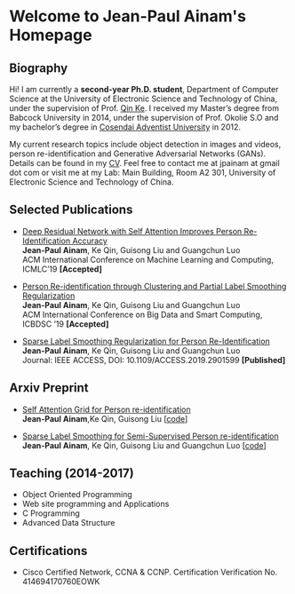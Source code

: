 # Welcome to Jean-Paul Ainam's Homepage

## Biography

Hi! I am currently a **second-year Ph.D. student**, Department of Computer Science at the University of Electronic Science and Technology of China, under the supervision of Prof. <a href="https://scholar.google.com/citations?user=YevGUDgAAAAJ&hl=en" target="_blank">Qin Ke</a>. I received my Master’s degree from Babcock University in 2014, under the supervision of Prof. Okolie S.O and my bachelor’s degree in <a href="https//:www.uacosendai-edu.net" target="_blank">Cosendai Adventist University</a> in 2012.

My current research topics include object detection in images and videos, person re-identification and Generative Adversarial Networks (GANs).
Details can be found in my <a target="_blank" href="https://1drv.ms/b/s!Avwfb9nLRWEykmJ0tpu7NWUCU9u_">CV</a>. Feel free to contact me at jpainam at gmail dot com or visit me at my Lab: Main Building, Room A2 301, University of Electronic Science and Technology of China.

## Selected Publications
* <a href="#">Deep Residual Network with Self Attention Improves Person Re-Identification Accuracy</a><br> **Jean-Paul Ainam**, Ke Qin, Guisong Liu and Guangchun Luo<br>ACM International Conference on Machine Learning and Computing, ICMLC’19 <b>[Accepted]</b>

* <a href="#">Person Re-identification through Clustering and Partial Label Smoothing Regularization</a><br> **Jean-Paul Ainam**, Ke Qin, Guisong Liu and Guangchun Luo<br>ACM International Conference on Big Data and Smart Computing, ICBDSC ’19 <b>[Accepted]</b>

* <a href="https://ieeexplore.ieee.org/document/8651511" target='_blank'>Sparse Label Smoothing Regularization for Person Re-Identification</a><br> **Jean-Paul Ainam**, Ke Qin, Guisong Liu and Guangchun Luo<br>Journal: IEEE ACCESS, DOI: 10.1109/ACCESS.2019.2901599 <b>[Published]</b>

## Arxiv Preprint
* <a href="https://arxiv.org/abs/1809.08556" target="_blank">Self Attention Grid for Person re-identification</a><br> **Jean-Paul Ainam**,Ke Qin, Guisong Liu [[code](https://github.com/jpainam/self_attention_grid)]

* <a href="https://arxiv.org/abs/1809.04976" target="_blank">Sparse Label Smoothing for Semi-Supervised Person re-identification</a>
<br> **Jean-Paul Ainam**, Ke Qin, Guisong Liu and Guangchun Luo [[code](https://github.com/jpainam/SLS_ReID)]

## Teaching (2014-2017)
* Object Oriented Programming
* Web site programming and Applications
* C Programming
* Advanced Data Structure

## Certifications
* Cisco Certified Network, CCNA & CCNP. Certification Verification No. 414694170760EOWK
